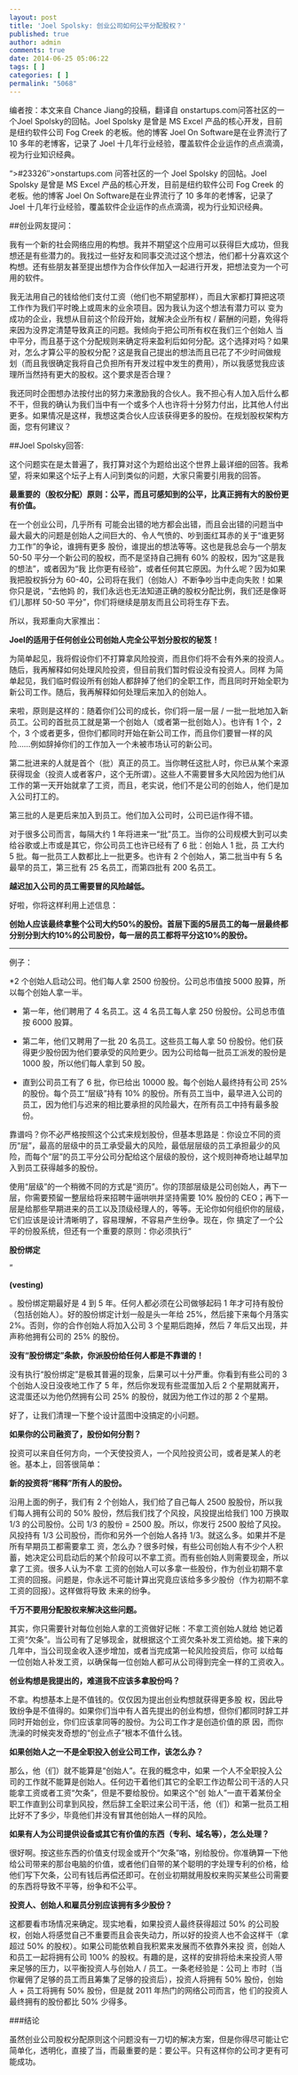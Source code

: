 ```yaml
---
layout: post
title: 'Joel Spolsky: 创业公司如何公平分配股权？'
published: true
author: admin
comments: true
date: 2014-06-25 05:06:22
tags: [ ]
categories: [ ]
permalink: "5068"
---
```

编者按：本文来自 Chance Jiang的投稿，翻译自 onstartups.com问答社区的一个Joel Spolsky的回帖。Joel Spolsky 是曾是 MS Excel 产品的核心开发，目前是纽约软件公司 Fog Creek 的老板。他的博客 Joel On Software是在业界流行了 10 多年的老博客，记录了 Joel 十几年行业经验，覆盖软件企业运作的点点滴滴，视为行业知识经典。

&#8220;>#23326&#8243;>onstartups.com 问答社区的一个 Joel Spolsky 的回帖。Joel Spolsky 是曾是 MS Excel 产品的核心开发，目前是纽约软件公司 Fog Creek 的老板。他的博客 Joel On Software是在业界流行了 10 多年的老博客，记录了 Joel 十几年行业经验，覆盖软件企业运作的点点滴滴，视为行业知识经典。

##创业网友提问：

我有一个新的社会网络应用的构想。我并不期望这个应用可以获得巨大成功，但我想还是有些潜力的。我找过一些好友和同事交流过这个想法，他们都十分喜欢这个构想。还有些朋友甚至提出想作为合作伙伴加入一起进行开发，把想法变为一个可用的软件。

我无法用自己的钱给他们支付工资（他们也不期望那样），而且大家都打算把这项工作作为我们平时晚上或周末的业余项目。因为我认为这个想法有潜力可以 变为成功的企业，我想从目前这个阶段开始，就解决企业所有权 / 薪酬的问题，免得将来因为没界定清楚导致真正的问题。我倾向于把公司所有权在我们三个创始人 当中平分，而且基于这个分配规则来确定将来盈利后如何分配。这个选择对吗？如果对，怎么才算公平的股权分配？这是我自己提出的想法而且已花了不少时间做规 划（而且我很确定我将自己负担所有开发过程中发生的费用），所以我感觉我应该理所当然持有更大的股权。这个要求是否合理？

我还同时企图想办法按付出的努力来激励我的合伙人。我不担心有人加入后什么都不干，但我的确认为我们当中有一个或多个人也许将十分努力付出，比其他人付出更多。如果情况是这样，我想这类合伙人应该获得更多的股份。在规划股权架构方面，您有何建议？

##Joel Spolsky回答:

这个问题实在是太普遍了，我打算对这个为题给出这个世界上最详细的回答。我希望，将来如果这个坛子上有人问到类似的问题，大家只需要引用我的回答。

**最重要的（股权分配）原则：公平，而且可感知到的公平，比真正拥有大的股份更有价值。**
  
在一个创业公司，几乎所有 可能会出错的地方都会出错，而且会出错的问题当中最大最大的问题是创始人之间巨大的、令人气愤的、吵到面红耳赤的关于“谁更努力工作”的争论，谁拥有更多 股份，谁提出的想法等等。这也是我总会与一个朋友 50-50 平分一个新公司的股权，而不是坚持自己拥有 60% 的股权，因为“这是我的想法”，或者因为“我 比你更有经验”，或者任何其它原因。为什么呢？因为如果我把股权拆分为 60-40，公司将在我们（创始人）不断争吵当中走向失败！如果你只是说，“去他妈 的，我们永远也无法知道正确的股权分配比例，我们还是像哥们儿那样 50-50 平分”，你们将继续是朋友而且公司将生存下去。

所以，我郑重向大家推出：
  
**Joel的适用于任何创业公司创始人完全公平划分股权的秘笈！**

为简单起见，我将假设你们不打算拿风险投资，而且你们将不会有外来的投资人。随后，我再解释如何处理风险投资，但目前我们暂时假设没有投资人。同样 为简单起见，我们临时假设所有创始人都辞掉了他们的全职工作，而且同时开始全职为新公司工作。随后，我再解释如何处理后来加入的创始人。

来啦，原则是这样的：随着你们公司的成长，你们将一层一层 / 一批一批地加入新员工。公司的首批员工就是第一个创始人（或者第一批创始人）。也许有 1 个，2 个，3 个或者更多，但你们都同时开始在新公司工作，而且你们要冒一样的风险……例如辞掉你们的工作加入一个未被市场认可的新公司。

第二批进来的人就是首个（批）真正的员工。当你聘任这批人时，你已从某个来源获得现金（投资人或者客户，这个无所谓）。这些人不需要冒多大风险因为他们从工作的第一天开始就拿了工资，而且，老实说，他们不是公司的创始人，他们是加入公司打工的。

第三批的人是更后来加入到员工。他们加入公司时，公司已运作得不错。

对于很多公司而言，每隔大约 1 年将进来一“批”员工。当你的公司规模大到可以卖给谷歌或上市或是其它，你公司员工也许已经有了 6 批：创始人 1 批，员 工大约 5 批。每一批员工人数都比上一批更多。也许有 2 个创始人，第二批当中有 5 名最早的员工，第三批有 25 名员工，而第四批有 200 名员工。
  
**越迟加入公司的员工需要冒的风险越低。**

好啦，你将这样利用上述信息：
  
**创始人应该最终拿整个公司大约50%的股份。首层下面的5层员工的每一层最终都分别分到大约10%的公司股份，每一层的员工都将平分这10%的股份。**

* * *

例子：

*2 个创始人启动公司。他们每人拿 2500 份股份。公司总市值按 5000 股算，所以每个创始人拿一半。

* 第一年，他们聘用了 4 名员工。这 4 名员工每人拿 250 份股份。公司总市值按 6000 股算。

* 第二年，他们又聘用了一批 20 名员工。这些员工每人拿 50 份股份。他们获得更少股份因为他们要承受的风险更少。因为公司给每一批员工派发的股份是 1000 股，所以他们每人拿到 50 股。

* 直到公司员工有了 6 批，你已给出 10000 股。每个创始人最终持有公司 25% 的股份。每个员工“层级”持有 10% 的股份。所有员工当中，最早进入公司的员工，因为他们与迟来的相比要承担的风险最大，在所有员工中持有最多股份。
  
靠谱吗？你不必严格按照这个公式来规划股份，但基本思路是：你设立不同的资历“层”，最高的层级中的员工承受最大的风险，最低层层级的员工承担最少的风险，而每个“层”的员工平分公司分配给这个层级的股份，这个规则神奇地让越早加入到员工获得越多的股份。

使用“层级”的一个稍微不同的方式是“资历”。你的顶部层级是公司创始人，再下一层，你需要预留一整层给将来招聘牛逼哄哄并坚持需要 10% 股份的 CEO；再下一层是给那些早期进来的员工以及顶级经理人的，等等。无论你如何组织你的层级，它们应该是设计清晰明了，容易理解，不容易产生纷争。现在，你 搞定了一个公平的份股系统，但还有一个重要的原则：你必须执行“
  
**股份绑定**
  
”
  
**(vesting)**
  
。股份绑定期最好是 4 到 5 年。任何人都必须在公司做够起码 1 年才可持有股份（包括创始人）。好的股份绑定计划一般是头一年给 25%，然后接下来每个月落实 2%。否则，你的合作创始人将加入公司 3 个星期后跑掉，然后 7 年后又出现，并声称他拥有公司的 25% 的股份。
  
**没有“股份绑定”条款，你派股份给任何人都是不靠谱的！**
  
没有执行“股份绑定”是极其普遍的现象，后果可以十分严重。你看到有些公司的 3 个创始人没日没夜地工作了 5 年，然后你发现有些混蛋加入后 2 个星期就离开，这混蛋还以为他仍然拥有公司 25% 的股份，就因为他工作过的那 2 个星期。

好了，让我们清理一下整个设计蓝图中没搞定的小问题。
  
**如果你的公司融资了，股份如何分割？**
  
投资可以来自任何方向，一个天使投资人，一个风险投资公司，或者是某人的老爸。基本上，回答很简单：
  
**新的投资将“稀释”所有人的股份。**

沿用上面的例子，我们有 2 个创始人，我们给了自己每人 2500 股股份，所以我们每人拥有公司的 50% 股份，然后我们找了个风投，风投提出给我们 100 万换取 1/3 的公司股份。公司 1/3 的股份 = 2500 股。所以，你发行 2500 股给了风投。风投持有 1/3 公司股份，而你和另外一个创始人各持 1/3。就这么多。如果并不是所有早期员工都需要拿工 资，怎么办？很多时候，有些公司创始人有不少个人积蓄，她决定公司启动后的某个阶段可以不拿工资。而有些创始人则需要现金，所以拿了工资。很多人认为不拿 工资的创始人可以多拿一些股份，作为创业初期不拿工资的回报。问题是，你永远不可能计算出究竟应该给多多少股份（作为初期不拿工资的回报）。这样做将导致 未来的纷争。
  
**千万不要用分配股权来解决这些问题。**
  
其实，你只需要针对每位创始人拿的工资做好记帐：不拿工资创始人就给 她记着工资“欠条”。当公司有了足够现金，就根据这个工资欠条补发工资给她。接下来的几年中，当公司现金收入逐步增加，或者当完成第一轮风险投资后，你可 以给每一位创始人补发工资，以确保每一位创始人都可从公司得到完全一样的工资收入。

**创业构想是我提出的，难道我不应该多拿股份吗？**
  
不拿。构想基本上是不值钱的。仅仅因为提出创业构想就获得更多股 权，因此导致纷争是不值得的。如果你们当中有人首先提出的创业构想，但你们都同时辞工并同时开始创业，你们应该拿同等的股份。为公司工作才是创造价值的原 因，而你洗澡的时候突发奇想的“创业点子”根本不值什么钱。

**如果创始人之一不是全职投入创业公司工作，该怎么办？**
  
那么，他（们）就不能算是“创始人”。在我的概念中，如果 一个人不全职投入公司的工作就不能算是创始人。任何边干着他们其它的全职工作边帮公司干活的人只能拿工资或者工资“欠条”，但是不要给股份。如果这个“创 始人”一直干着某份全职工作直到公司拿到风投，然后辞工全职过来公司干活，他（们）和第一批员工相比好不了多少，毕竟他们并没有冒其他创始人一样的风险。

**如果有人为公司提供设备或其它有价值的东西（专利、域名等），怎么处理？**
  
很好啊。按这些东西的价值支付现金或开个“欠条”咯，别给股份。你准确算一下他给公司带来的那台电脑的价值，或者他们自带的某个聪明的字处理专利的价格，给他们写下欠条，公司有钱后再偿还即可。在创业初期就用股权来购买某些公司需要的东西将导致不平等，纷争和不公平。

**投资人、创始人和雇员分别应该拥有多少股份？**
  
这都要看市场情况来确定。现实地看，如果投资人最终获得超过 50% 的公司股权，创始人将感觉自己不重要而且会丧失动力，所以好的投资人也不会这样干（拿超过 50% 的股权）。如果公司能依赖自我积累来发展而不依靠外来投 资，创始人和员工一起将拥有公司 100% 的股权。有趣的是，这样的安排将给未来投资人带来足够的压力，以平衡投资人与创始人 / 员工。一条老经验是：公司上 市时（当你雇佣了足够的员工而且筹集了足够的投资后），投资人将拥有 50% 股份，创始人 + 员工将拥有 50% 股份，但是就 2011 年热门的网络公司而言，他 们的投资人最终拥有的股份都比 50% 少得多。

###结论

虽然创业公司股权分配原则这个问题没有一刀切的解决方案，但是你得尽可能让它简单化，透明化，直接了当，而最重要的是：要公平。只有这样你的公司才更有可能成功。